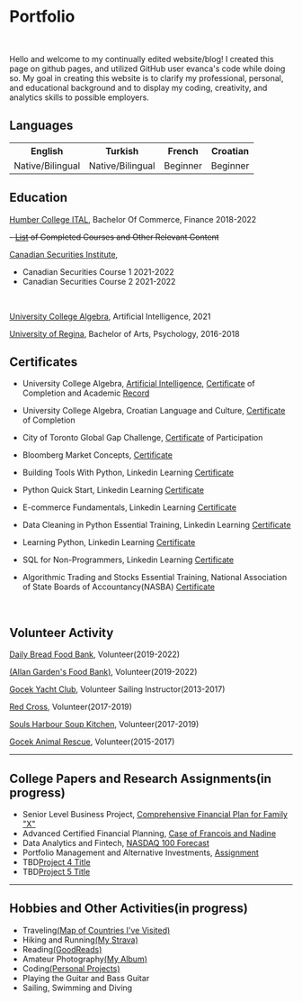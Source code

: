 # Portfolio
<br>

Hello and welcome to my continually edited website/blog! I created this page on github pages, and utilized GitHub user evanca's code while doing so. My goal in creating this website is to clarify my professional, personal, and educational background and to display my coding, creativity, and analytics skills to possible employers. 

## Languages
<table>
<tr>
      <th>English</th>
      <th>Turkish</th>
      <th>French</th>
      <th>Croatian</th>
  </tr>
  <tr>
    <td>Native/Bilingual</td>
    <td>Native/Bilingual</td>
    <td>Beginner</td>
    <td>Beginner</td>
  </tr>
</table>

## Education 
[Humber College ITAL](https://business.humber.ca/programs/finance.html), Bachelor Of Commerce, Finance 2018-2022

~~- [List]() of Completed Courses and Other Relevant Content~~

[Canadian Securities Institute](https://www.csi.ca/student/en_ca/courses/csi/csc.xhtml?gclid=CjwKCAjwt7SWBhAnEiwAx8ZLarnKsz6Vu9POjZJNIshu1uSnUF5YXRNr6k0dqhPKuCs13GuxZd1RBRoCjnUQAvD_BwE), 
- Canadian Securities Course 1 2021-2022
- Canadian Securities Course 2 2021-2022
<br>

[University College Algebra](https://www.algebra.hr/visoko-uciliste/en/studij/graduate-professional-program/data-science/), Artificial Intelligence, 2021
<br>

[University of Regina](https://www.uregina.ca/), Bachelor of Arts, Psychology, 2016-2018

## Certificates

- University College Algebra, [Artificial Intelligence](https://www.algebra.hr/international-school/summer-school/courses/artificial-intelligence/), [Certificate](images/CertificateArtificialIntelligenceErenWeatheraldSengul.pdf) of Completion and Academic [Record](images/AcademicRecord–ErenWeatherald-Sengul.pdf)

- University College Algebra, Croatian Language and Culture, [Certificate](/images/CertificateCroatianLanguage&Culture-ErenWeatherald-Sengul.pdf) of Completion

- City of Toronto Global Gap Challenge, [Certificate](/images/GlobalSystemsGapChallenge.pdf) of Participation

- Bloomberg Market Concepts, [Certificate](/images/certificate_of_completion.pdf)

- Building Tools With Python, Linkedin Learning [Certificate](https://www.linkedin.com/learning/certificates/0bc0144c2cb57eba40352389de90969791105a018b9a1cc1cfa07d780093740c?u=2218586)

- Python Quick Start, Linkedin Learning [Certificate](https://www.linkedin.com/learning/certificates/566925e9c0d453f16824dea57651de9ca8e0b5448350246e2f9ae1736a254bd1?u=2218586)

- E-commerce Fundamentals, Linkedin Learning [Certificate](https://www.linkedin.com/learning/certificates/a8a96609b9dc9cbc9ae8a4b89af7a2c492e8fdd8133b267e798c95c13a528621?u=2218586)

- Data Cleaning in Python Essential Training, Linkedin Learning [Certificate](https://www.linkedin.com/learning/certificates/cf37bfb34cfba6b0c34d6be51f4b3f9062e503d4253f1d26ce0d3da9917b9beb?u=2218586https://www.linkedin.com/learning/certificates/cf37bfb34cfba6b0c34d6be51f4b3f9062e503d4253f1d26ce0d3da9917b9beb?trk=share_certificate)

- Learning Python, Linkedin Learning [Certificate](https://www.linkedin.com/learning/certificates/4af637f80c3afb98cd9c4c6d2626b2fbf93fc0cf1920ce9f38820379d6a6cc13?u=2218586)

- SQL for Non-Programmers, Linkedin Learning [Certificate](https://www.linkedin.com/learning/certificates/50b44e14ed21be72a6be4fc6a7200025a2e52af0ed1487046976c0669f56b971?u=2218586)

- Algorithmic Trading and Stocks Essential Training, National Association of State Boards of Accountancy(NASBA) [Certificate](https://www.linkedin.com/learning/certificates/81e31eae70d1618b0ae652016c3f17245466335b2c9e32ddc08c9fa5f182a1d5?u=2218586)

<br>

## Volunteer Activity

[Daily Bread Food Bank](https://www.dailybread.ca/), Volunteer(2019-2022)

[(Allan Garden's Food Bank)](https://allangardensfoodbank.net/), Volunteer(2019-2022)

[Gocek Yacht Club](https://www.gocekyachtclub.org/en/Home), Volunteer Sailing Instructor(2013-2017)

[Red Cross](https://www.redcross.ca/), Volunteer(2017-2019)

[Souls Harbour Soup Kitchen](https://www.shrmsk.com/), Volunteer(2017-2019)

[Gocek Animal Rescue](http://www.gocekanimalrescue.com/), Volunteer(2015-2017)

---

## College Papers and Research Assignments(in progress)

- Senior Level Business Project, [Comprehensive Financial Plan for Family "X"]()
- Advanced Certified Financial Planning, [Case of Francois and Nadine]()
- Data Analytics and Fintech, [NASDAQ 100 Forecast]()
- Portfolio Management and Alternative Investments, [Assignment]()
- TBD[Project 4 Title]()
- TBD[Project 5 Title]()

---

## Hobbies and Other Activities(in progress)

- Traveling[(Map of Countries I've Visited)](https://www.amcharts.com/visited_countries/?i=62cdde50dff7d&cc=AL%2CBE%2CBG%2CHR%2CCY%2CDK%2CFR%2CDE%2CGR%2CIT%2CLU%2CME%2CPT%2CRS%2CTR%2CGB%2CVA%2CCA%2CUS#AL,BE,BG,HR,CY,DK,FR,DE,GR,IT,LU,ME,PT,RS,TR,GB,VA,CA,US)
- Hiking and Running[(My Strava)]()
- Reading[(GoodReads)]()
- Amateur Photography[(My Album)]()
- Coding[(Personal Projects)]()
- Playing the Guitar and Bass Guitar
- Sailing, Swimming and Diving
